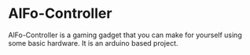 # AlFo-Controller
AlFo-Controller is a gaming gadget that you can make for yourself using some basic hardware. It is an arduino based project.
